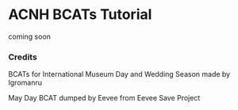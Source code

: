 # ACNH BCATs Tutorial

coming soon


### Credits
BCATs for International Museum Day and Wedding Season made by Igromanru  

May Day BCAT dumped by Eevee from Eevee Save Project